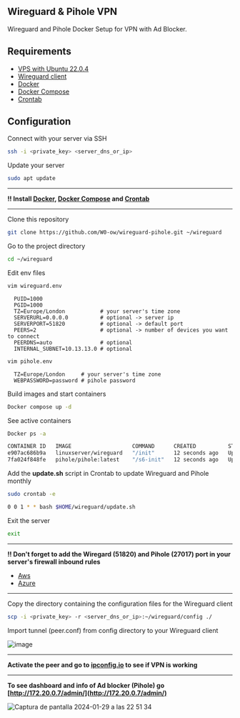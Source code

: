 
## Wireguard & Pihole VPN

Wireguard and Pihole Docker Setup for VPN with Ad Blocker.


## Requirements

- [VPS with Ubuntu 22.0.4](https://aws.amazon.com/es/what-is/vps/)
- [Wireguard client](https://www.wireguard.com/install/)
- [Docker](https://www.digitalocean.com/community/tutorials/how-to-install-and-use-docker-on-ubuntu-22-04)
- [Docker Compose](https://www.digitalocean.com/community/tutorials/how-to-install-and-use-docker-compose-on-ubuntu-22-04)
- [Crontab](https://crontab.guru/)


## Configuration

Connect with your server via SSH

```bash
ssh -i <private_key> <server_dns_or_ip>
```

Update your server

```bash
sudo apt update
```

---

**‼️ Install [Docker](https://www.digitalocean.com/community/tutorials/how-to-install-and-use-docker-on-ubuntu-22-04), [Docker Compose](https://www.digitalocean.com/community/tutorials/how-to-install-and-use-docker-compose-on-ubuntu-22-04) and [Crontab](https://crontab.guru/)**

---

Clone this repository

```bash
git clone https://github.com/W0-ow/wireguard-pihole.git ~/wireguard
```

Go to the project directory

```bash
cd ~/wireguard
```

Edit env files

```bash
vim wireguard.env
```
```env
  PUID=1000
  PGID=1000
  TZ=Europe/London           # your server's time zone
  SERVERURL=0.0.0.0          # optional -> server ip
  SERVERPORT=51820           # optional -> default port
  PEERS=2                    # optional -> number of devices you want to connect
  PEERDNS=auto               # optional
  INTERNAL_SUBNET=10.13.13.0 # optional
```
```bash
vim pihole.env
```
```env
  TZ=Europe/London     # your server's time zone
  WEBPASSWORD=password # pihole password
```

Build images and start containers

```bash
Docker compose up -d
```

See active containers

```bash
Docker ps -a
```

```bash
CONTAINER ID   IMAGE                   COMMAND      CREATED          STATUS                             PORTS                                             NAMES
e907ac686b9a   linuxserver/wireguard   "/init"      12 seconds ago   Up 11 seconds                      0.0.0.0:51820->51820/udp, :::51820->51820/udp     guarguar
7fa024f848fe   pihole/pihole:latest    "/s6-init"   12 seconds ago   Up 11 seconds (health: starting)   53/tcp, 53/udp, 67/tcp, 80/tcp, 443/tcp, 67/udp   pihole
```

Add the **update.sh** script in Crontab to update Wireguard and Pihole monthly

```bash
sudo crontab -e
```

```bash
0 0 1 * * bash $HOME/wireguard/update.sh
```

Exit the server

```bash
exit
```

---

**‼️ Don't forget to add the Wiregard (51820) and Pihole (27017) port in your server's firewall inbound rules**
- [Aws](https://docs.aws.amazon.com/vpc/latest/userguide/vpc-security-groups.html)
- [Azure](https://learn.microsoft.com/en-us/answers/questions/1190066/how-can-i-open-a-port-in-azure-so-that-a-constant)

---

Copy the directory containing the configuration files for the Wireguard client

```bash
scp -i <private_key> -r <server_dns_or_ip>:~/wireguard/config ./
```

Import tunnel (peer.conf) from config directory to your Wireguard client

![image](https://github.com/W0-ow/wireguard-pihole/assets/121321031/fd59be35-3e90-41e5-b193-6b776f140304)

---

**Activate the peer and go to [ipconfig.io](https://ipconfig.io/) to see if VPN is working**

---

**To see dashboard and info of Ad blocker (Pihole) go [http://172.20.0.7/admin/](http://172.20.0.7/admin/)**


![Captura de pantalla 2024-01-29 a las 22 51 34](https://github.com/W0-ow/wireguard-pihole/assets/121321031/eb2e9304-72cc-4144-915a-00a6397b66b3)




